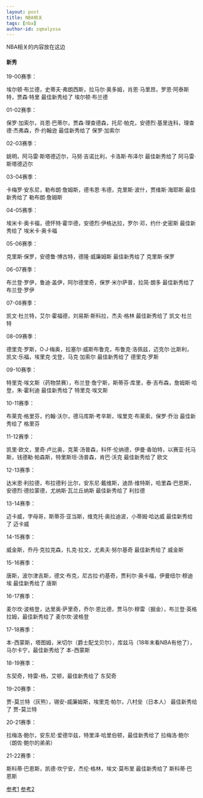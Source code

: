 ```yaml
---
layout: post
title: NBA相关
tags: [nba]
author-id: zqmalyssa
---
```


NBA相关的内容放在这边

#### 新秀

19-00赛季：

埃尔顿·布兰德，史蒂夫·弗朗西斯，拉马尔·奥多姆，肖恩·马里昂，罗恩·阿泰斯特，贾森·特里 最佳新秀给了 埃尔顿·布兰德

01-02赛季：

保罗·加索尔，肖恩·巴蒂尔，贾森·理查德森，托尼·帕克，安德烈·基里连科，理查德·杰弗森，乔·约翰逊 最佳新秀给了 保罗·加索尔

02-03赛季：

姚明，阿马雷·斯塔德迈尔，马努·吉诺比利，卡洛斯·布泽尔 最佳新秀给了 阿马雷·斯塔德迈尔

03-04赛季：

卡梅罗·安东尼，勒布朗·詹姆斯，德韦恩·韦德，克里斯·波什，贾维斯·海耶斯 最佳新秀给了 勒布朗·詹姆斯

04-05赛季：

埃米卡·奥卡福，德怀特·霍华德，安德烈·伊格达拉，罗尔·邓，约什·史密斯 最佳新秀给了 埃米卡·奥卡福

05-06赛季：

克里斯·保罗，安德鲁·博古特，德隆·威廉姆斯 最佳新秀给了 克里斯·保罗

06-07赛季：

布兰登·罗伊，鲁迪·盖伊，阿尔德里奇，保罗·米尔萨普，拉简·朗多 最佳新秀给了 布兰登·罗伊

07-08赛季：

凯文·杜兰特，艾尔·霍福德，刘易斯·斯科拉，杰夫·格林 最佳新秀给了 凯文·杜兰特

08-09赛季：

德里克·罗斯，O·J·梅奥，拉塞尔·威斯布鲁克，布鲁克·洛佩兹，迈克尔·比斯利，凯文·乐福，埃里克·戈登，马克·加索尔 最佳新秀给了 德里克·罗斯

09-10赛季：

特里克·埃文斯（药物禁赛），布兰登·詹宁斯，斯蒂芬·库里，泰·吉布森，詹姆斯·哈登，朱·霍利迪 最佳新秀给了 特里克·埃文斯

10-11赛季：

布莱克·格里芬，约翰·沃尔，德马库斯·考辛斯，埃里克·布莱索，保罗·乔治 最佳新秀给了 格里芬

11-12赛季：

凯里·欧文，里奇·卢比奥，克莱·汤普森，科怀·伦纳德，伊曼·香珀特，以赛亚·托马斯，钱德勒·帕森斯，特里斯坦·汤普森，肯巴·沃克 最佳新秀给了 欧文

12-13赛季：

达米恩·利拉德，布拉德利·比尔，安东尼·戴维斯，迪昂·维特斯，哈里森·巴恩斯，安德烈·德拉蒙德，尤纳斯·瓦兰丘纳斯 最佳新秀给了 利拉德

13-14赛季：

迈卡威，字母哥，斯蒂芬·亚当斯，维克托·奥拉迪波，小蒂姆·哈达威 最佳新秀给了 迈卡威

14-15赛季：

威金斯，乔丹·克拉克森，扎克·拉文，尤素夫·努尔基奇 最佳新秀给了 威金斯

15-16赛季：

唐斯，波尔津吉斯，德文·布克，尼古拉·约基奇，贾利尔·奥卡福，伊曼纽尔·穆迪埃 最佳新秀给了 唐斯

16-17赛季：

麦尔坎·波格登，达里奥·萨里奇，乔尔·恩比德，贾马尔·穆雷（掘金），布兰登·英格拉姆，最佳新秀给了 麦尔坎·波格登

17-18赛季：

本-西蒙斯，塔图姆，米切尔（爵士配戈贝尔），库兹马（18年末看NBA有他了），马尔卡宁，最佳新秀给了 本-西蒙斯

18-19赛季：

东契奇，特雷-杨，艾顿，最佳新秀给了 东契奇

19-20赛季：

贾-莫兰特（灰熊），锡安-威廉姆斯，埃里克·帕尔，八村垒（日本人） 最佳新秀给了 贾-莫兰特

20-21赛季：

拉梅洛·鲍尔，安东尼·爱德华兹，特里泽·哈里伯顿，最佳新秀给了 拉梅洛·鲍尔（朗佐·鲍尔的弟弟）

21-22赛季：

斯科蒂·巴恩斯，凯德·坎宁安，杰伦·格林，埃文·莫布里 最佳新秀给了 斯科蒂·巴恩斯

[参考1](https://zh.wikipedia.org/wiki/NBA%E6%9C%80%E4%BD%B3%E6%96%B0%E7%A7%80%E9%98%B5%E5%AE%B9)
[参考2](https://zh.m.wikipedia.org/zh/2014-15_NBA%E8%B3%BD%E5%AD%A3)
